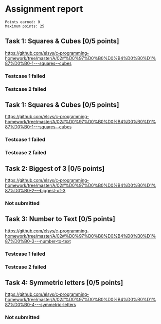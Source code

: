 # Assignment report
```
Points earned: 0
Maximum points: 25
```

## Task 1: Squares & Cubes [0/5 points]
https://github.com/elsys/c-programming-homework/tree/master/A/02#%D0%97%D0%B0%D0%B4%D0%B0%D1%87%D0%B0-1---squares--cubes

### Testcase 1 failed
### Testcase 2 failed

## Task 1: Squares & Cubes [0/5 points]
https://github.com/elsys/c-programming-homework/tree/master/A/02#%D0%97%D0%B0%D0%B4%D0%B0%D1%87%D0%B0-1---squares--cubes

### Testcase 1 failed
### Testcase 2 failed

## Task 2: Biggest of 3 [0/5 points]
https://github.com/elsys/c-programming-homework/tree/master/A/02#%D0%97%D0%B0%D0%B4%D0%B0%D1%87%D0%B0-2---biggest-of-3

### Not submitted

## Task 3: Number to Text [0/5 points]
https://github.com/elsys/c-programming-homework/tree/master/A/02#%D0%97%D0%B0%D0%B4%D0%B0%D1%87%D0%B0-3---number-to-text

### Testcase 1 failed
### Testcase 2 failed

## Task 4: Symmetric letters [0/5 points]
https://github.com/elsys/c-programming-homework/tree/master/A/02#%D0%97%D0%B0%D0%B4%D0%B0%D1%87%D0%B0-4---symmetric-letters

### Not submitted
